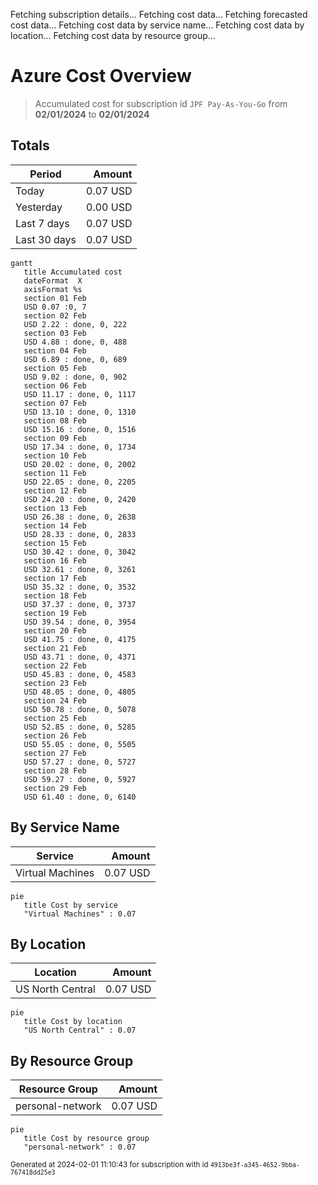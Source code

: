 Fetching subscription details...
Fetching cost data...
Fetching forecasted cost data...
Fetching cost data by service name...
Fetching cost data by location...
Fetching cost data by resource group...
# Azure Cost Overview

> Accumulated cost for subscription id `JPF Pay-As-You-Go` from **02/01/2024** to **02/01/2024**

## Totals

|Period|Amount|
|---|---:|
|Today|0.07 USD|
|Yesterday|0.00 USD|
|Last 7 days|0.07 USD|
|Last 30 days|0.07 USD|

```mermaid
gantt
   title Accumulated cost
   dateFormat  X
   axisFormat %s
   section 01 Feb
   USD 0.07 :0, 7
   section 02 Feb
   USD 2.22 : done, 0, 222
   section 03 Feb
   USD 4.88 : done, 0, 488
   section 04 Feb
   USD 6.89 : done, 0, 689
   section 05 Feb
   USD 9.02 : done, 0, 902
   section 06 Feb
   USD 11.17 : done, 0, 1117
   section 07 Feb
   USD 13.10 : done, 0, 1310
   section 08 Feb
   USD 15.16 : done, 0, 1516
   section 09 Feb
   USD 17.34 : done, 0, 1734
   section 10 Feb
   USD 20.02 : done, 0, 2002
   section 11 Feb
   USD 22.05 : done, 0, 2205
   section 12 Feb
   USD 24.20 : done, 0, 2420
   section 13 Feb
   USD 26.38 : done, 0, 2638
   section 14 Feb
   USD 28.33 : done, 0, 2833
   section 15 Feb
   USD 30.42 : done, 0, 3042
   section 16 Feb
   USD 32.61 : done, 0, 3261
   section 17 Feb
   USD 35.32 : done, 0, 3532
   section 18 Feb
   USD 37.37 : done, 0, 3737
   section 19 Feb
   USD 39.54 : done, 0, 3954
   section 20 Feb
   USD 41.75 : done, 0, 4175
   section 21 Feb
   USD 43.71 : done, 0, 4371
   section 22 Feb
   USD 45.83 : done, 0, 4583
   section 23 Feb
   USD 48.05 : done, 0, 4805
   section 24 Feb
   USD 50.78 : done, 0, 5078
   section 25 Feb
   USD 52.85 : done, 0, 5285
   section 26 Feb
   USD 55.05 : done, 0, 5505
   section 27 Feb
   USD 57.27 : done, 0, 5727
   section 28 Feb
   USD 59.27 : done, 0, 5927
   section 29 Feb
   USD 61.40 : done, 0, 6140
```

## By Service Name

|Service|Amount|
|---|---:|
|Virtual Machines|0.07 USD|

```mermaid
pie
   title Cost by service
   "Virtual Machines" : 0.07
```

## By Location

|Location|Amount|
|---|---:|
|US North Central|0.07 USD|

```mermaid
pie
   title Cost by location
   "US North Central" : 0.07
```

## By Resource Group

|Resource Group|Amount|
|---|---:|
|personal-network|0.07 USD|

```mermaid
pie
   title Cost by resource group
   "personal-network" : 0.07
```

<sup>Generated at 2024-02-01 11:10:43 for subscription with id `4913be3f-a345-4652-9bba-767418dd25e3`</sup>
